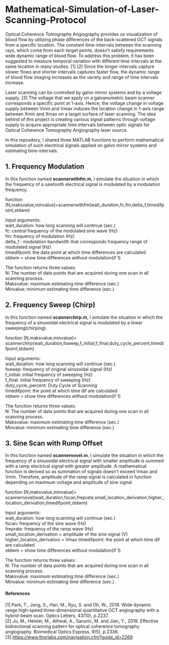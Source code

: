 # Mathematical-Simulation-of-Laser-Scanning-Protocol

Optical Coherence Tomography Angiography provides us visualization of blood flow by utilizing phase differences of the back-scattered OCT signals from a specific location. The constant time-intervals between the scanning rays, which come from each target points, doesn’t satisfy requirements wide dynamic range of blood flow. To address this problem, it has been suggested to measure temporal variation with different time intervals at the same location in many studies. [1] [2] Since the longer intervals capture slower flows and shorter intervals captures faster flow, the dynamic range of blood flow imaging increases as the variety and range of time intervals increase. 

Laser scanning can be controlled by galvo mirror systems and by a voltage supply. [3] The voltage that we apply on a galvanometric beam scanner corresponds a specific point at 1-axis. Hence, the voltage change in voltage supply between Vmin and Vmax induces the location change in 1-axis range between Xmin and Xmax on a target surface of laser scanning. The idea behind of this project is creating various signal patterns through voltage supply to acquire appropriate time intervals between optic signals for Optical Coherence Tomography Angiography laser source. 

In this repository, I shared three MATLAB functions to perform mathematical simulation of such electrical signals applied on galvo mirror systems and estimating time-intervals.

## 1. Frequency Modulation
In this function named **scannerwithfm.m**, I simulate the situation in which the frequency of a sawtooth electrical signal is modulated by a modulation frequency. 

function [N,maksvalue,minvalue]=scannerwithfm(wait_duration,fc,fm,delta_f,timedifpoint,stdwm)

Input arguments:  
wait_duration: how long scanning will continue (sec.)  
fc: central frequency of the modulated sine wave (Hz)                  
fm: frequency of modulation (Hz)                  
delta_f : modulation bandwidth that corresponds frequency range of modulated signal (Hz)                   
timedifpoint: the data point at which time differences are calculated   
stdwm = show time differences without modulation(if 1)   
  
The function returns three values:  
N: The number of data points that are acquired during one scan in all scanning process.  
Maksvalue: maximum estimating time difference (sec.)  
Minvalue: minimum estimating time difference (sec.)  

## 2. Frequency Sweep (Chirp)
In this function named **scannerchirp.m**, I simulate the situation in which the frequency of a sinusoidal electrical signal is modulated by a linear sweeping(chirping).  
  
function [N,maksvalue,minvalue]= scannerchirp(wait_duration,fsweep,f_initial,f_final,duty_cycle_percent,timedifpoint,stdwm)  
  
Input arguments:  
wait_duration: how long scanning will continue (sec.)  
fsweep: frequency of original sinusoidal signal (Hz)  
f_initial: initial frequency of sweeping (Hz)  
f_final: initial frequency of sweeping (Hz)    
duty_cycle_percent:  Duty Cycle of Scanning  
timedifpoint: the point at which time dif are calculated  
stdwm = show time differences without modulation(if 1)        
  
The function returns three values:   
N: The number of data points that are acquired during one scan in all scanning process.  
Maksvalue: maximum estimating time difference (sec.)  
Minvalue: minimum estimating time difference (sec.)  

## 3. Sine Scan with Rump Offset
In this function named **scannernovel.m**, I simulate the situation in which the frequency of a sinusoidal electrical signal with smaller amplitude is summed with a ramp electrical signal with greater amplitude. A mathematical function is derived so as summation of signals doesn't exceed Vmax and Vmin. Therefore, amplitude of the ramp signal is calculated in function depending on maximum voltage and amplitude of sine signal.  
  
function [N,maksvalue,minvalue]= scannernovel(wait_duration,fscan,freprate,small_location_derivation,higher_location_derivation,timedifpoint,stdwm)  
  
Input arguments:   
wait_duration: how long scanning will continue (sec.)        
fscan: frequency of the sine wave (Hz)  
freprate: frequency of the ramp wave (Hz)        
small_location_derivation = amplitude of the sine signal (V)  
higher_location_derivation = Vmax 
timedifpoint: the point at which time dif are calculated   
stdwm = show time differences without modulation(if 1)   
  
The function returns three values:  
N: The number of data points that are acquired during one scan in all scanning process.  
Maksvalue: maximum estimating time difference (sec.)  
Minvalue: minimum estimating time difference (sec.)  
  
#### References
[1] Park, T., Jang, S., Han, M., Ryu, S. and Oh, W., 2018. Wide dynamic range high-speed three-dimensional quantitative OCT angiography with a hybrid-beam scan. Optics Letters, 43(10), p.2237.  
[2] Ju, M., Heisler, M., Athwal, A., Sarunic, M. and Jian, Y., 2018. Effective bidirectional scanning pattern for optical coherence tomography angiography. Biomedical Optics Express, 9(5), p.2336.  
[3] https://www.thorlabs.com/navigation.cfm?guide_id=2269




